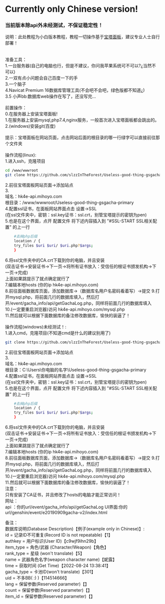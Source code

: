 # Currently only Chinese version!

### 当前版本除api外未经测试，不保证稳定性！

说明：此处教程为小白版本教程，教程一切操作基于[宝塔面板](https://www.bt.cn/)，建议专业人士自行部署！ \
\
\
准备工具：\
1.一台服务器(自己的电脑也行，但是不建议，你问我苹果系统可不可以?¿当然不可以)\
2.一双有点小问题会自己百度一下的手 \
3.一个脑子 \
4.Navicat Premium 16数据库管理工具(不会吧不会吧，绿色版都不知道¿) \
3.5 小声bb:数据库web操作在写了，还没写完... \
\
前置操作： \
0.在服务器上安装宝塔面板!\
1.在服务器上安装mysql,php7.4,nginx服务，一般首次进入宝塔面板都会跳出的。 \
2.(windows)安装git(百度) \
\
提示：宝塔面板在网站页面，点击网站后面的根目录的哪一行绿字可以直接前往那个文件夹 \
\
操作流程(linux): \
1.进入ssh，克隆项目
```bash
cd /www/wwwroot
git clone https://github.com/slzzInTheForest/Useless-good-thing-gsgacha-primary.git
```
2.前往宝塔面板网站页面→添加站点 \
3.\
域名：hk4e-api.mihoyo.com \
根目录：/www/wwwroot/Useless-good-thing-gsgacha-primary \
4.配置ssl证书，在面板网站界面点击 设置→SSL \
(在ssl文件夹中，密钥：ssl.key证书：ssl.crt，别管宝塔提示的密钥为pen) \
5.也是在这个界面，点开 配置文件 将下述内容插入到 "#SSL-START SSL相关配置" 的上一行
```bash
    #去掉php后缀
    location / {
    try_files $uri $uri/ $uri.php?$args;
    }
```
6.将ssl文件夹中的CA.crt下载到你的电脑，并且安装 \
(双击证书→安装证书→下一页→将所有证书放入：受信任的根证书颁发机构→下一页→完成) \
上面如果跳提示了就点确定就行了\
7.编辑本地hosts (你的ip hk4e-api.mihoyo.com)\
8.前往面板数据库页面，添加数据库→（数据库名用户名密码看着写）→提交
9.打开mysql.php，将前面几行的数据库填入，然后打开/event/gacha_info/api/getGachaLog.php，同样将前面几行的数据库填入 \
10.(一定要重启浏览器)访问 hk4e-api.mihoyo.com/mysql.php \
11.然后就可以根据下面数据库的备注修改数据库，愉快的装逼了！
\
\
操作流程(windows)未经测试！: \
1.进入cmd，克隆项目(不知道cmd是什么的建议别用了)
```bash
git clone https://github.com/slzzInTheForest/Useless-good-thing-gsgacha-primary.git
```
2.前往宝塔面板网站页面→添加站点 \
3.\
域名：hk4e-api.mihoyo.com \
根目录：C:\Users\你电脑的名字\Useless-good-thing-gsgacha-primary  \
4.配置ssl证书，在面板网站界面点击 设置→SSL \
(在ssl文件夹中，密钥：ssl.key证书：ssl.crt，别管宝塔提示的密钥为pen) \
5.也是在这个界面，点开 配置文件 将下述内容插入到 "#SSL-START SSL相关配置" 的上一行
```bash
    #去掉php后缀
    location / {
    try_files $uri $uri/ $uri.php?$args;
    }
```
6.将ssl文件夹中的CA.crt下载到你的电脑，并且安装 \
(双击证书→安装证书→下一页→将所有证书放入：受信任的根证书颁发机构→下一页→完成) \
上面如果跳提示了就点确定就行了\
7.编辑本地hosts (你的ip hk4e-api.mihoyo.com)\
8.前往面板数据库页面，添加数据库→（数据库名用户名密码看着写）→提交
9.打开mysql.php，将前面几行的数据库填入，然后打开/event/gacha_info/api/getGachaLog.php，同样将前面几行的数据库填入 \
10.(一定要重启浏览器)访问 hk4e-api.mihoyo.com/mysql.php \
11.然后就可以根据下面数据库的备注修改数据库，愉快的装逼了！
\
注意：\
只有安装了CA证书，并且修改了hosts的电脑才能正常访问！\
网址： \
api ：你的url/event/gacha_info/api/getGachaLog
UI界面:你的url/genshin/event/e20190909gacha-v2/index.html

备注：\
数据库说明(Database Description)【例子(example only in Chinese)】: \
id = 记录ID不可重复(Record ID is not repeatable)【1】 \
authkey = 用户标识(User ID)【c9wjf9ihn29b】 \
item_type = 角色/武器 (Character/Weapon)【角色】 \
rank_type = 星级 (won't translate)【5】 \
name = 武器角色名字(weapon character name)【妮露】 \
time = 获取时间 (Get Time)【2022-08-24 13:38:41】 \
gacha_type = 卡池ID(won't translate)【301】\
uid = 不多BB( :) )【114514666】 \
lang = 保留参数(Reserved parameter)【】\
count = 保留参数(Reserved parameter)【】\
item_id = 保留参数(Reserved parameter)【】